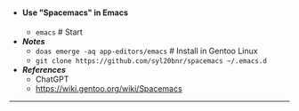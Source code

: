 - #### Use "Spacemacs" in Emacs
    - `emacs` # Start
- ***Notes***
    - `doas emerge -aq app-editors/emacs` # Install in Gentoo Linux
    - `git clone https://github.com/syl20bnr/spacemacs ~/.emacs.d`
- ***References***
    - ChatGPT
    - https://wiki.gentoo.org/wiki/Spacemacs
- ---
